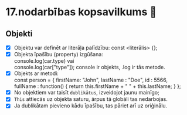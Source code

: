 # 17.nodarbības kopsavilkums :pushpin:

## Objekti

-[x] Objektu var definēt ar literāļa palīdzību: const <literālis> {};
-[x] Objekta īpašību (property) izgūšana:  
console.log(car.type) vai  
console.log(car["type"]);
console ir objekts, .log ir tās metode.  
-[x] Objekts ar metodi:  
const person = {
firstName: "John",
lastName : "Doe",
id : 5566,
fullName : function() {
return this.firstName + " " + this.lastName;
}
};  
-[x] No objektiem var taisīt `dublikātus`, izveidojot jaunu mainīgo;
-[x] `This` attiecās uz objekta saturu, ārpus tā globāli tas nedarbojas.
-[x] Ja dublikātam pievieno kādu īpašību, tas pāriet arī uz oriģinālu.
